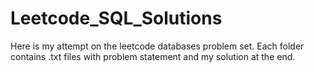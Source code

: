 # Leetcode_SQL_Solutions


Here is my attempt on the leetcode databases problem set.
Each folder contains .txt files with problem statement and my solution at the end.
